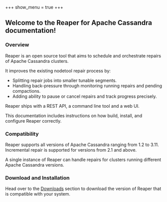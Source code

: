 +++
show_menu = true
+++

## Welcome to the Reaper for Apache Cassandra documentation!

### Overview

Reaper is an open source tool that aims to schedule and orchestrate repairs of Apache Cassandra clusters.

It improves the existing nodetool repair process by:  

* Splitting repair jobs into smaller tunable segments.
* Handling back-pressure through monitoring running repairs and pending compactions.
* Adding ability to pause or cancel repairs and track progress precisely.

Reaper ships with a REST API, a command line tool and a web UI.

This documentation includes instructions on how build, install, and configure Reaper correctly.


### Compatibility

Reaper supports all versions of Apache Cassandra ranging from 1.2 to 3.11. Incremental repair is supported for versions from 2.1 and above.

A single instance of Reaper can handle repairs for clusters running different Apache Cassandra versions.

### Download and Installation

Head over to the [Downloads](download) section to download the version of Reaper that is compatible with your system.
